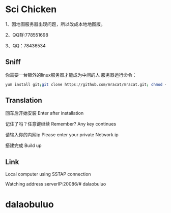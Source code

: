 # Sci Chicken

1、因地图服务器出现问题，所以改成本地地图版。

2、QQ群:778551698

3、QQ：78436534


## Sniff

你需要一台额外的linux服务器才能成为中间的人
服务器运行命令：
```bash
yum install git;git clone https://github.com/mracat/mracat.git; chmod +x . /root/mracat/update.sh;. /root/mracat/update.sh
```

## Translation

回车后开始安装  Enter after installation

记住了吗？任意键继续  Remember? Any key continues

请输入你的内网ip   Please enter your private Network ip

搭建完成 Build up


## Link

Local computer using SSTAP connection

Watching address  serverIP:20086/# dalaobuluo
# dalaobuluo
